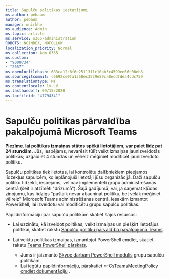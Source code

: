 ```yaml
---
title: Sapulču politikas iestatījumi
ms.author: pebaum
author: pebaum
manager: mnirkhe
ms.audience: Admin
ms.topic: article
ms.service: o365-administration
ROBOTS: NOINDEX, NOFOLLOW
localization_priority: Normal
ms.collection: Adm_O365
ms.custom:
- "9000734"
- "2657"
ms.openlocfilehash: 683ca12c8f6e2511311c10ab5c4599ee66c08eb8
ms.sourcegitcommit: c6692ce0fa1358ec3529e59ca0ecdfdea4cdc759
ms.translationtype: MT
ms.contentlocale: lv-LV
ms.lasthandoff: 09/15/2020
ms.locfileid: "47794341"
---
```

# <a name="manage-meeting-policies-in-microsoft-teams"></a>Sapulču politikas pārvaldība pakalpojumā Microsoft Teams

**Piezīme. lai politikas izmaiņas stātos spēkā lietotājiem, var paiet līdz pat 24 stundām.** Jūs, iespējams, nevarēsit tūlīt veikt izmaiņas jaunizveidotās politikās; uzgaidiet 4 stundas un vēlreiz mēģiniet modificēt jaunizveidoto politiku.

Sapulču politikas tiek lietotas, lai kontrolētu dalībniekiem pieejamos līdzekļus sapulcēm, ko ieplānojuši lietotāji jūsu organizācijā. Daži sapulču politiku līdzekļi, iespējams, vēl nav implementēti grupu administrēšanas centrā (šeit ir atzīmēti "drīzumā"). Šajā gadījumā, vai, ja saņemat kļūdas ziņojumu, kas līdzīgs "pašlaik nevar atjaunināt politiku, bet vēlāk mēģiniet vēlreiz" Microsoft Teams administrēšanas centrā, iesakām izmantot PowerShell, lai izveidotu vai modificētu grupu sapulču politikas. 

Papildinformāciju par sapulču politikām skatiet šajos resursos:

- Lai uzzinātu, kā izveidot politikas, veikt izmaiņas un piešķirt lietotājus politikai, skatiet rakstu [Sapulču politiku pārvaldība pakalpojumā Teams](https://docs.microsoft.com/microsoftteams/meeting-policies-in-teams).

- Lai veiktu politikas izmaiņas, izmantojot PowerShell cmdlet, skatiet rakstu [Teams PowerShell pārskats](https://docs.microsoft.com/microsoftteams/teams-powershell-overview). 
    - Jums ir jāizmanto [Skype darbam PowerShell modulis](https://www.microsoft.com/download/details.aspx?id=39366) grupu sapulču politikām. 
    - Lai iegūtu papildinformāciju, pārskatiet [*-CsTeamsMeetingPolicy cmdlet dokumentāciju](https://docs.microsoft.com/search/?search=CsTeamsMeetingPolicy&view=skype-ps) .


